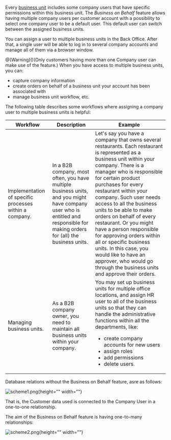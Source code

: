 Every [business unit](https://documentation.spryker.com/docs/business-unit-management) includes some company users that have specific permissions within this business unit. The *Business on Behalf* feature allows having multiple company users per customer account with a possibility to select one company user to be a default user. This default user can switch between the assigned business units.

You can assign a user to multiple business units in the Back Office. After that, a single user will be able to log in to several company accounts and manage all of them via a browser window.

@(Warning)()(Only customers having more than one Company user can make use of the feature.)
When you have access to multiple business units, you can:

* capture company information
* create orders on behalf of a business unit your account has been associated with
* manage business unit workflow, etc.

The following table describes some workflows where assigning a company user to multiple business units is helpful:

| Workflow | Description | Example |
| --- | --- | --- |
| Implementation of specific processes within a company. | In a B2B company, most often, you have multiple business units, and you might have company user who is entitled and responsible for making orders for (all) the business units. | Let's say you have a company that owns several restaurants. Each restaurant is represented as a business unit within your company. There is a manager who is responsible for certain product purchases for every restaurant within your company. Such user needs access to all the business units to be able to make orders on behalf of every restaurant. Or you might have a person responsible for approving orders within all or specific business units. In this case, you would like to have an approver, who would go through the business units and approve their orders.|
|Managing business units. | As a B2B company owner, you need to maintain all business units within your company. | You may set up business units for multiple office locations, and assign HR user to all of the business units so that they can handle the administrative functions within all the departments, like:<ul><li>create company accounts for new users</li><li>assign roles</li><li>add permissions</li><li>delete users.</li></ul> |

Database relations without the Business on Behalf feature, asre as follows:

![scheme1.png](https://spryker.s3.eu-central-1.amazonaws.com/docs/Features/Company+Account+Management/Business+on+Behalf/Business+on+Behalf+Feature+Overview/scheme1.png){height="" width=""}

That is, the Customer data used is connected to the Company User in a one-to-one relationship.

The aim of the Business on Behalf feature is having one-to-many relationships:

![scheme2.png](https://spryker.s3.eu-central-1.amazonaws.com/docs/Features/Company+Account+Management/Business+on+Behalf/Business+on+Behalf+Feature+Overview/scheme2.png){height="" width=""}





